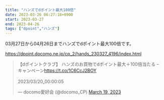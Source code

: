 ```yaml
---
title: "ハンズでdポイント最大100倍"
date: 2023-03-26 06:27:18+0900
start: 2023-03-27
end: 2023-04-26
tags: ["dpoint","ハンズ"]
---
```


03月27日から04月26日までハンズでdポイント最大100倍です。

https://dpoint.docomo.ne.jp/cp_2/hands_230327_4196/index.html

<blockquote class="twitter-tweet"><p lang="ja" dir="ltr">【dポイントクラブ】 ハンズのお買物でdポイント最大＋100倍当たる – キャンペーン<a href="https://t.co/1C6CcJ2BOY">https://t.co/1C6CcJ2BOY</a><br><br>2023/03/20_00:00:05</p>&mdash; docomo愛好会 (@docomo_CP) <a href="https://twitter.com/docomo_CP/status/1637469570859696130?ref_src=twsrc%5Etfw">March 19, 2023</a></blockquote> <script async src="https://platform.twitter.com/widgets.js" charset="utf-8"></script>


